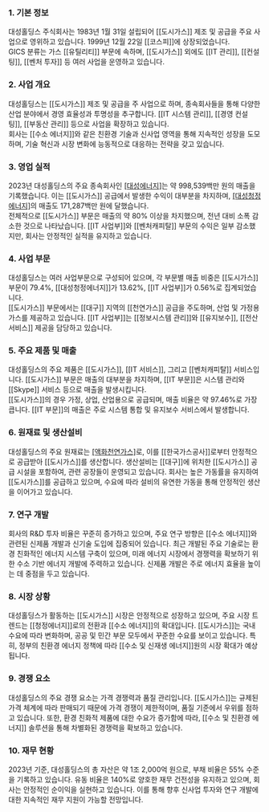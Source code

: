 ### 1. 기본 정보

대성홀딩스 주식회사는 1983년 1월 31일 설립되어 [[도시가스]] 제조 및 공급을 주요 사업으로 영위하고 있습니다. 1999년 12월 22일 [[코스피]]에 상장되었습니다.  
GICS 분류는 가스 [[유틸리티]] 부문에 속하며, [[도시가스]] 외에도 [[IT 관리]], [[컨설팅]], [[벤처 투자]] 등 여러 사업을 운영하고 있습니다​​.

### 2. 사업 개요

대성홀딩스는 [[도시가스]] 제조 및 공급을 주 사업으로 하며, 종속회사들을 통해 다양한 산업 분야에서 경영 효율성과 투명성을 추구합니다. [[IT 시스템 관리]], [[경영 컨설팅]], [[부동산 관리]] 등으로 사업을 확장하고 있습니다.  
회사는 [[수소 에너지]]와 같은 친환경 기술과 신사업 영역을 통해 지속적인 성장을 도모하며, 기술 혁신과 시장 변화에 능동적으로 대응하는 전략을 갖고 있습니다​​.
### 3. 영업 실적

2023년 대성홀딩스의 주요 종속회사인 [[대성에너지]](주)는 약 998,539백만 원의 매출을 기록했습니다. 이는 [[도시가스]] 공급에서 발생한 수익이 대부분을 차지하며, [[대성청정에너지]](주)의 매출도 171,287백만 원에 달했습니다.  
전체적으로 [[도시가스]] 부문은 매출의 약 80% 이상을 차지했으며, 전년 대비 소폭 감소한 것으로 나타났습니다. [[IT 사업부]]와 [[벤처캐피탈]] 부문의 수익은 일부 감소했지만, 회사는 안정적인 실적을 유지하고 있습니다​.
### 4. 사업 부문

대성홀딩스는 여러 사업부문으로 구성되어 있으며, 각 부문별 매출 비중은 [[도시가스]] 부문이 79.4%, [[대성청정에너지]]가 13.62%, [[IT 사업부]]가 0.56%로 집계되었습니다.  
[[도시가스]] 부문에서는 [[대구]] 지역의 [[천연가스]] 공급을 주도하며, 산업 및 가정용 가스를 제공하고 있습니다. [[IT 사업부]]는 [[정보시스템 관리]]와 [[유지보수]], [[전산 서비스]] 제공을 담당하고 있습니다​​.

### 5. 주요 제품 및 매출

대성홀딩스의 주요 제품은 [[도시가스]], [[IT 서비스]], 그리고 [[벤처캐피탈]] 서비스입니다. [[도시가스]] 부문은 매출의 대부분을 차지하며, [[IT 부문]]은 시스템 관리와 [[Skype]] 서비스 등으로 매출을 발생시킵니다.  
[[도시가스]]의 경우 가정, 상업, 산업용으로 공급되며, 매출 비율은 약 97.46%로 가장 큽니다. [[IT 부문]]의 매출은 주로 시스템 통합 및 유지보수 서비스에서 발생합니다​​.

### 6. 원재료 및 생산설비

대성홀딩스의 주요 원재료는 [[액화천연가스]](LNG)로, 이를 [[한국가스공사]]로부터 안정적으로 공급받아 [[도시가스]]를 생산합니다. 생산설비는 [[대구]]에 위치한 [[도시가스]] 공급 시설을 포함하여, 관련 공장들이 운영되고 있습니다. 회사는 높은 가동률을 유지하여 [[도시가스]]를 공급하고 있으며, 수요에 따라 설비의 유연한 가동을 통해 안정적인 생산을 이어가고 있습니다.

### 7. 연구 개발

회사의 R&D 투자 비율은 꾸준히 증가하고 있으며, 주요 연구 방향은 [[수소 에너지]]와 관련된 신제품 개발과 신기술 도입에 집중되어 있습니다. 최근 개발된 주요 기술로는 환경 친화적인 에너지 시스템 구축이 있으며, 미래 에너지 시장에서 경쟁력을 확보하기 위한 수소 기반 에너지 개발에 주력하고 있습니다. 신제품 개발은 주로 에너지 효율을 높이는 데 중점을 두고 있습니다.

### 8. 시장 상황

대성홀딩스가 활동하는 [[도시가스]] 시장은 안정적으로 성장하고 있으며, 주요 시장 트렌드는 [[청정에너지]]로의 전환과 [[수소 에너지]]의 확대입니다. [[도시가스]]는 국내 수요에 따라 변화하며, 공공 및 민간 부문 모두에서 꾸준한 수요를 보이고 있습니다. 특히, 정부의 친환경 에너지 정책에 따라 [[수소 및 신재생 에너지]]원의 시장 확대가 예상됩니다.

### 9. 경쟁 요소
대성홀딩스의 주요 경쟁 요소는 가격 경쟁력과 품질 관리입니다. [[도시가스]]는 규제된 가격 체계에 따라 판매되기 때문에 가격 경쟁이 제한적이며, 품질 기준에서 우위를 점하고 있습니다. 또한, 환경 친화적 제품에 대한 수요가 증가함에 따라, [[수소 및 친환경 에너지]] 솔루션을 통해 차별화된 경쟁력을 확보하고 있습니다.

### 10. 재무 현황
2023년 기준, 대성홀딩스의 총 자산은 약 1조 2,000억 원으로, 부채 비율은 55% 수준을 기록하고 있습니다. 유동 비율은 140%로 양호한 재무 건전성을 유지하고 있으며, 회사는 안정적인 순이익을 실현하고 있습니다. 이를 통해 향후 신사업 투자와 연구 개발에 대한 지속적인 재무 지원이 가능할 전망입니다.